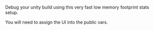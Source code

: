 Debug your unity build using this very fast low memory footprint stats setup.

You will need to assign the UI into the public vars.
